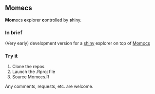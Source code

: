 
## Momecs
**Mom**ocs **e**xplorer **c**ontrolled by **s**hiny.

### In brief

(Very early) development version for a [shiny](http://shiny.rstudio.com/) explorer on top of [Momocs](https://github.com/vbonhomme/Momocs/)

### Try it
1. Clone the repos
1. Launch the .Rproj file
1. Source Momecs.R

Any comments, requests, etc. are welcome.








